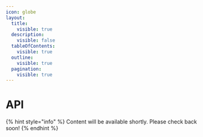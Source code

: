 ```yaml
---
icon: globe
layout:
  title:
    visible: true
  description:
    visible: false
  tableOfContents:
    visible: true
  outline:
    visible: true
  pagination:
    visible: true
---
```


# API

{% hint style="info" %}
Content will be available shortly. Please check back soon!
{% endhint %}
